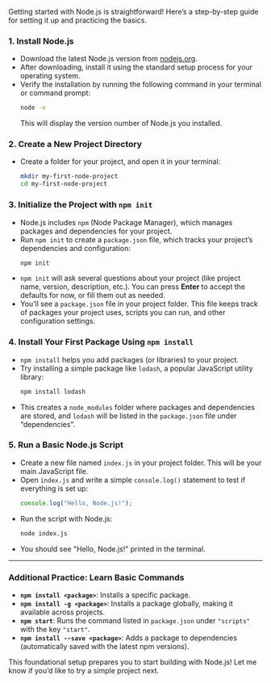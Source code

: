 Getting started with Node.js is straightforward! Here’s a step-by-step guide for setting it up and practicing the basics.

### 1. **Install Node.js**
   - Download the latest Node.js version from [nodejs.org](https://nodejs.org/).
   - After downloading, install it using the standard setup process for your operating system.
   - Verify the installation by running the following command in your terminal or command prompt:
     ```bash
     node -v
     ```
     This will display the version number of Node.js you installed.

### 2. **Create a New Project Directory**
   - Create a folder for your project, and open it in your terminal:
     ```bash
     mkdir my-first-node-project
     cd my-first-node-project
     ```

### 3. **Initialize the Project with `npm init`**
   - Node.js includes `npm` (Node Package Manager), which manages packages and dependencies for your project.
   - Run `npm init` to create a `package.json` file, which tracks your project’s dependencies and configuration:
     ```bash
     npm init
     ```
   - `npm init` will ask several questions about your project (like project name, version, description, etc.). You can press **Enter** to accept the defaults for now, or fill them out as needed.
   - You’ll see a `package.json` file in your project folder. This file keeps track of packages your project uses, scripts you can run, and other configuration settings.

### 4. **Install Your First Package Using `npm install`**
   - `npm install` helps you add packages (or libraries) to your project.
   - Try installing a simple package like `lodash`, a popular JavaScript utility library:
     ```bash
     npm install lodash
     ```
   - This creates a `node_modules` folder where packages and dependencies are stored, and `lodash` will be listed in the `package.json` file under “dependencies”.

### 5. **Run a Basic Node.js Script**
   - Create a new file named `index.js` in your project folder. This will be your main JavaScript file.
   - Open `index.js` and write a simple `console.log()` statement to test if everything is set up:
     ```javascript
     console.log("Hello, Node.js!");
     ```
   - Run the script with Node.js:
     ```bash
     node index.js
     ```
   - You should see "Hello, Node.js!" printed in the terminal.

---

### Additional Practice: Learn Basic Commands

- **`npm install <package>`**: Installs a specific package.
- **`npm install -g <package>`**: Installs a package globally, making it available across projects.
- **`npm start`**: Runs the command listed in `package.json` under `"scripts"` with the key `"start"`.
- **`npm install --save <package>`**: Adds a package to dependencies (automatically saved with the latest npm versions).

This foundational setup prepares you to start building with Node.js! Let me know if you’d like to try a simple project next.